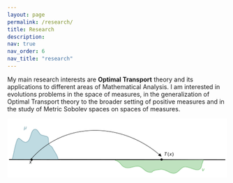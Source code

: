 ```yaml
---
layout: page
permalink: /research/
title: Research
description:
nav: true
nav_order: 6
nav_title: "research"
---
```


My main research interests are **Optimal Transport** theory and its applications to different areas of Mathematical Analysis. I am interested in evolutions problems in the space of measures, in the generalization of Optimal Transport theory to the broader setting of positive measures and in the study of Metric Sobolev spaces on spaces of measures.


<div style="text-align: center;">
    <img src="/assets/img/OT_t.svg" />
</div>